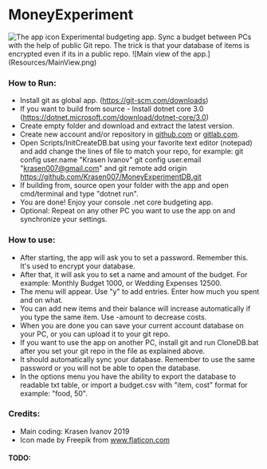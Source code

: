 # MoneyExperiment
<img src="icon.ico" title="The app icon" width="128"/>
Experimental budgeting app.
Sync a budget between PCs with the help of public Git repo.
The trick is that your database of items is encrypted even if its in a public repo.
![Main view of the app.](Resources/MainView.png)


### How to Run:

* Install git as global app. (https://git-scm.com/downloads)
* If you want to build from source - Install dotnet core 3.0 (https://dotnet.microsoft.com/download/dotnet-core/3.0)
* Create empty folder and download and extract the latest version.
* Create new account and/or repository in [github.com](https://github.com/) or [gitlab.com](https://gitlab.com/). 
* Open Scripts/InitCreateDB.bat using your favorite text editor (notepad) and add change the lines of file to match your repo, for example: git config user.name "Krasen Ivanov"
git config user.email "krasen007@gmail.com"
and 
git remote add origin https://github.com/Krasen007/MoneyExperimentDB.git
* If building from, source open your folder with the app and open cmd/terminal and type "dotnet run".
* You are done! Enjoy your console .net core budgeting app.
* Optional: Repeat on any other PC you want to use the app on and synchronize your settings.

### How to use:

* After starting, the app will ask you to set a password. Remember this. It's used to encrypt your database.
* After that, it will ask you to set a name and amount of the budget. For example: Monthly Budget 1000, or Wedding Expenses 12500.
* The menu will appear. Use "y" to add entries. Enter how much you spent and on what.
* You can add new items and their balance will increase automatically if you type the same item. Use -amount to decrease costs. 
* When you are done you can save your current account database on your PC, or you can upload it to your git repo.
* If you want to use the app on another PC, install git and run CloneDB.bat after you set your git repo in the file as explained above.
* It should automatically sync your database. Remember to use the same password or you will not be able to open the database.
* In the options menu you have the ability to export the database to readable txt table, or import a budget.csv with "item, cost" format for example: "food, 50".

### Credits:

* Main coding: Krasen Ivanov 2019
* Icon made by Freepik from www.flaticon.com

#### TODO: